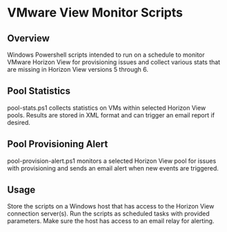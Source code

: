 # VMware View Monitor Scripts

## Overview
Windows Powershell scripts intended to run on a schedule to monitor VMware Horizon View for provisioning
issues and collect various stats that are missing in Horizon View versions 5 through 6.

## Pool Statistics
pool-stats.ps1  collects statistics on VMs within selected Horizon View pools. Results are stored in XML format and can
trigger an email report if desired.

## Pool Provisioning Alert
pool-provision-alert.ps1 monitors a selected Horizon View pool for issues with provisioning and sends an email alert when
new events are triggered.

## Usage
Store the scripts on a Windows host that has access to the Horizon View connection server(s). Run the scripts as scheduled
tasks with provided parameters. Make sure the host has access to an email relay for alerting.
